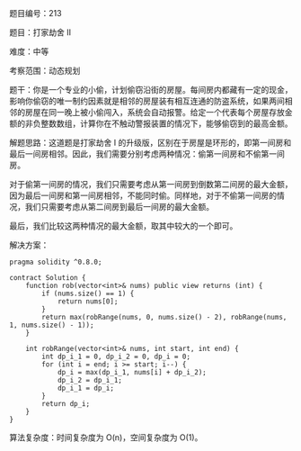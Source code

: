 题目编号：213

题目：打家劫舍 II

难度：中等

考察范围：动态规划

题干：你是一个专业的小偷，计划偷窃沿街的房屋。每间房内都藏有一定的现金，影响你偷窃的唯一制约因素就是相邻的房屋装有相互连通的防盗系统，如果两间相邻的房屋在同一晚上被小偷闯入，系统会自动报警。给定一个代表每个房屋存放金额的非负整数数组，计算你在不触动警报装置的情况下，能够偷窃到的最高金额。

解题思路：这道题是打家劫舍 I 的升级版，区别在于房屋是环形的，即第一间房和最后一间房相邻。因此，我们需要分别考虑两种情况：偷第一间房和不偷第一间房。

对于偷第一间房的情况，我们只需要考虑从第一间房到倒数第二间房的最大金额，因为最后一间房和第一间房相邻，不能同时偷。同样地，对于不偷第一间房的情况，我们只需要考虑从第二间房到最后一间房的最大金额。

最后，我们比较这两种情况的最大金额，取其中较大的一个即可。

解决方案：

```solidity
pragma solidity ^0.8.0;

contract Solution {
    function rob(vector<int>& nums) public view returns (int) {
        if (nums.size() == 1) {
            return nums[0];
        }
        return max(robRange(nums, 0, nums.size() - 2), robRange(nums, 1, nums.size() - 1));
    }

    int robRange(vector<int>& nums, int start, int end) {
        int dp_i_1 = 0, dp_i_2 = 0, dp_i = 0;
        for (int i = end; i >= start; i--) {
            dp_i = max(dp_i_1, nums[i] + dp_i_2);
            dp_i_2 = dp_i_1;
            dp_i_1 = dp_i;
        }
        return dp_i;
    }
}
```

算法复杂度：时间复杂度为 O(n)，空间复杂度为 O(1)。